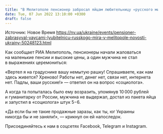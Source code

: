 ```yaml
---
title: "В Мелитополе пенсионер забросал яйцам любительницу «русского мира»"
date: Tue, 07 Jun 2022 13:10:00 +0300
draft: false
---
```

Источник: Новое Время https://nv.ua/ukraine/events/pensioner-zabrasyval-yaycami-lyubitelnicu-russkogo-mira-v-melitopole-novosti-ukrainy-50248123.html


Как сообщает РИА Мелитополь, пенсионеры начали жаловаться на маленькие пенсии и высокие цены, а один мужчина не стал в выражениях церемониться:

«Вертел я на градуснике вашу немытую рашку! Спрашиваете, как нам здесь живется? Хреново! Работы нет, денег нет, связи нет, интернета нет. Падлы, ваши русские!» — ответил он на вопрос «социолога».

А когда та попыталась было ему возразить, упомянув 10 000 рублей и гуманитарку от России, мужчина не выдержал, достал из пакета яйца и запустил в «социолога» штук 5−6.

«Да если бы не такие продажные заразы, как ты, юг Украины никогда бы и не заняли!», — крикнул он ей напоследок.

Присоединяйтесь к нам в соцсетях Facebook, Telegram и Instagram.
